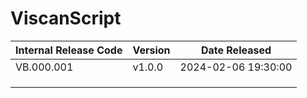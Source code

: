 # ViscanScript



| Internal Release Code | Version     | Date Released          |
|-----------------------|-------------|------------------------|
| VB.000.001            | v1.0.0      | 2024-02-06 19:30:00    |
|                       |             |                        |
|                       |             |                        |
|                       |             |                        |
